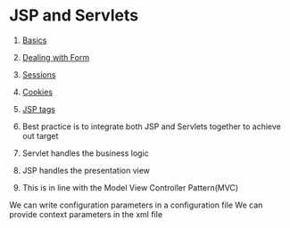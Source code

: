 # JSP and Servlets

1. [Basics](basics.md)
2. [Dealing with Form](forms.md)
3. [Sessions](sessions.md)
4. [Cookies](cookies.md)
5. [JSP tags](jspTags.md)

 


6. Best practice is to integrate both JSP and Servlets together to achieve out target
7. Servlet handles the business logic
8. JSP handles the presentation view
9. This is in line with the Model View Controller Pattern(MVC)


We can write configuration parameters in a configuration file
We can provide context parameters in the xml file 

